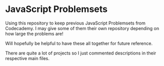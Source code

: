 JavaScript Problemsets
======================

Using this repository to keep previous JavaScript Problemsets from Codecademy. I may give some of them their own repository depending on how large the problems are!

Will hopefully be helpful to have these all together for future reference.

There are quite a lot of projects so I just commented descriptions in their respective main files.